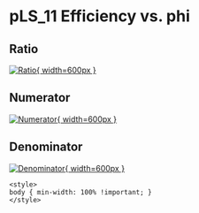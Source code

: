 # pLS_11 Efficiency vs. phi

## Ratio

[![Ratio](../mtv/var/pLS_11_eff_phi.png){ width=600px }](../mtv/var/pLS_11_eff_phi.pdf)

## Numerator

[![Numerator](../mtv/num/pLS_11_eff_phi_num.png){ width=600px }](../mtv/num/pLS_11_eff_phi_num.pdf)

## Denominator

[![Denominator](../mtv/den/pLS_11_eff_phi_den.png){ width=600px }](../mtv/den/pLS_11_eff_phi_den.pdf)


``` {=html}
<style>
body { min-width: 100% !important; }
</style>
```
